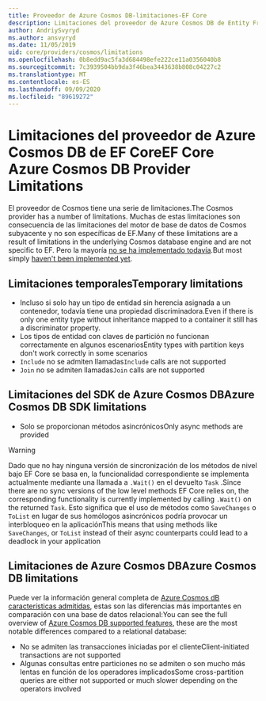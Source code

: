```yaml
---
title: Proveedor de Azure Cosmos DB-limitaciones-EF Core
description: Limitaciones del proveedor de Azure Cosmos DB de Entity Framework Core en comparación con otros proveedores
author: AndriySvyryd
ms.author: ansvyryd
ms.date: 11/05/2019
uid: core/providers/cosmos/limitations
ms.openlocfilehash: 0b8edd9ac5fa3d684498efe222ce11a0356040b8
ms.sourcegitcommit: 7c3939504bb9da3f46bea3443638b808c04227c2
ms.translationtype: MT
ms.contentlocale: es-ES
ms.lasthandoff: 09/09/2020
ms.locfileid: "89619272"
---
```

# <a name="ef-core-azure-cosmos-db-provider-limitations"></a><span data-ttu-id="89243-103">Limitaciones del proveedor de Azure Cosmos DB de EF Core</span><span class="sxs-lookup"><span data-stu-id="89243-103">EF Core Azure Cosmos DB Provider Limitations</span></span>

<span data-ttu-id="89243-104">El proveedor de Cosmos tiene una serie de limitaciones.</span><span class="sxs-lookup"><span data-stu-id="89243-104">The Cosmos provider has a number of limitations.</span></span> <span data-ttu-id="89243-105">Muchas de estas limitaciones son consecuencia de las limitaciones del motor de base de datos de Cosmos subyacente y no son específicas de EF.</span><span class="sxs-lookup"><span data-stu-id="89243-105">Many of these limitations are a result of limitations in the underlying Cosmos database engine and are not specific to EF.</span></span> <span data-ttu-id="89243-106">Pero la mayoría [no se ha implementado todavía](https://github.com/aspnet/EntityFrameworkCore/issues?page=1&q=is%3Aissue+is%3Aopen+Cosmos+in%3Atitle+label%3Atype-enhancement+sort%3Areactions-%2B1-desc).</span><span class="sxs-lookup"><span data-stu-id="89243-106">But most simply [haven't been implemented yet](https://github.com/aspnet/EntityFrameworkCore/issues?page=1&q=is%3Aissue+is%3Aopen+Cosmos+in%3Atitle+label%3Atype-enhancement+sort%3Areactions-%2B1-desc).</span></span>

## <a name="temporary-limitations"></a><span data-ttu-id="89243-107">Limitaciones temporales</span><span class="sxs-lookup"><span data-stu-id="89243-107">Temporary limitations</span></span>

- <span data-ttu-id="89243-108">Incluso si solo hay un tipo de entidad sin herencia asignada a un contenedor, todavía tiene una propiedad discriminadora.</span><span class="sxs-lookup"><span data-stu-id="89243-108">Even if there is only one entity type without inheritance mapped to a container it still has a discriminator property.</span></span>
- <span data-ttu-id="89243-109">Los tipos de entidad con claves de partición no funcionan correctamente en algunos escenarios</span><span class="sxs-lookup"><span data-stu-id="89243-109">Entity types with partition keys don't work correctly in some scenarios</span></span>
- <span data-ttu-id="89243-110">`Include` no se admiten llamadas</span><span class="sxs-lookup"><span data-stu-id="89243-110">`Include` calls are not supported</span></span>
- <span data-ttu-id="89243-111">`Join` no se admiten llamadas</span><span class="sxs-lookup"><span data-stu-id="89243-111">`Join` calls are not supported</span></span>

## <a name="azure-cosmos-db-sdk-limitations"></a><span data-ttu-id="89243-112">Limitaciones del SDK de Azure Cosmos DB</span><span class="sxs-lookup"><span data-stu-id="89243-112">Azure Cosmos DB SDK limitations</span></span>

- <span data-ttu-id="89243-113">Solo se proporcionan métodos asincrónicos</span><span class="sxs-lookup"><span data-stu-id="89243-113">Only async methods are provided</span></span>

> [!WARNING]
> <span data-ttu-id="89243-114">Dado que no hay ninguna versión de sincronización de los métodos de nivel bajo EF Core se basa en, la funcionalidad correspondiente se implementa actualmente mediante una llamada a `.Wait()` en el devuelto `Task` .</span><span class="sxs-lookup"><span data-stu-id="89243-114">Since there are no sync versions of the low level methods EF Core relies on, the corresponding functionality is currently implemented by calling `.Wait()` on the returned `Task`.</span></span> <span data-ttu-id="89243-115">Esto significa que el uso de métodos como `SaveChanges` o `ToList` en lugar de sus homólogos asincrónicos podría provocar un interbloqueo en la aplicación</span><span class="sxs-lookup"><span data-stu-id="89243-115">This means that using methods like `SaveChanges`, or `ToList` instead of their async counterparts could lead to a deadlock in your application</span></span>

## <a name="azure-cosmos-db-limitations"></a><span data-ttu-id="89243-116">Limitaciones de Azure Cosmos DB</span><span class="sxs-lookup"><span data-stu-id="89243-116">Azure Cosmos DB limitations</span></span>

<span data-ttu-id="89243-117">Puede ver la información general completa de [Azure Cosmos dB características admitidas](/azure/cosmos-db/modeling-data), estas son las diferencias más importantes en comparación con una base de datos relacional:</span><span class="sxs-lookup"><span data-stu-id="89243-117">You can see the full overview of [Azure Cosmos DB supported features](/azure/cosmos-db/modeling-data), these are the most notable differences compared to a relational database:</span></span>

- <span data-ttu-id="89243-118">No se admiten las transacciones iniciadas por el cliente</span><span class="sxs-lookup"><span data-stu-id="89243-118">Client-initiated transactions are not supported</span></span>
- <span data-ttu-id="89243-119">Algunas consultas entre particiones no se admiten o son mucho más lentas en función de los operadores implicados</span><span class="sxs-lookup"><span data-stu-id="89243-119">Some cross-partition queries are either not supported or much slower depending on the operators involved</span></span>
